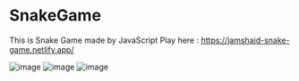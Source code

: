 # SnakeGame
This is Snake Game made by JavaScript
Play here : https://jamshaid-snake-game.netlify.app/

![image](https://user-images.githubusercontent.com/75721211/166106384-1670189f-5539-4c64-b9d5-a88e82df939a.png)
![image](https://user-images.githubusercontent.com/75721211/166106408-fa1fcee4-b508-4bb5-9b90-7235ed56d2b8.png)
![image](https://user-images.githubusercontent.com/75721211/166106418-1a2713ae-96aa-406a-baa4-4d9b75a1079c.png)


